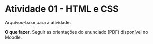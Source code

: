 # Atividade 01 - HTML e CSS

Arquivos-base para a atividade. 

__O que fazer__. Seguir as orientações do enunciado (PDF) disponível no Moodle.

